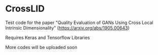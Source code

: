 # CrossLID

Test code for the paper "Quality Evaluation of GANs Using Cross Local Intrinsic Dimensionality"
(https://arxiv.org/abs/1905.00643)

Requires Keras and Tensorflow Libraries

More codes will be uploaded soon
